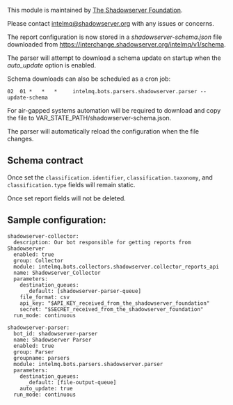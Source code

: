 <!--
SPDX-FileCopyrightText: 2022 The Shadowserver Foundation
SPDX-License-Identifier: AGPL-3.0-or-later
-->

This module is maintained by [The Shadowserver Foundation](https://www.shadowserver.org/).  

Please contact intelmq@shadowserver.org with any issues or concerns.

The report configuration is now stored in a _shadowserver-schema.json_ file downloaded from https://interchange.shadowserver.org/intelmq/v1/schema.

The parser will attempt to download a schema update on startup when the *auto_update* option is enabled.

Schema downloads can also be scheduled as a cron job:

```
02  01 *   *   *     intelmq.bots.parsers.shadowserver.parser --update-schema
```

For air-gapped systems automation will be required to download and copy the file to VAR_STATE_PATH/shadowserver-schema.json.

The parser will automatically reload the configuration when the file changes.


## Schema contract

Once set the `classification.identifier`, `classification.taxonomy`, and `classification.type` fields will remain static.

Once set report fields will not be deleted.
 

## Sample configuration:

```
shadowserver-collector:
  description: Our bot responsible for getting reports from Shadowserver
  enabled: true
  group: Collector
  module: intelmq.bots.collectors.shadowserver.collector_reports_api
  name: Shadowserver_Collector
  parameters:
    destination_queues:
      _default: [shadowserver-parser-queue]
    file_format: csv
    api_key: "$API_KEY_received_from_the_shadowserver_foundation"
    secret: "$SECRET_received_from_the_shadowserver_foundation"
  run_mode: continuous
```

```
shadowserver-parser:
  bot_id: shadowserver-parser
  name: Shadowserver Parser
  enabled: true
  group: Parser
  groupname: parsers
  module: intelmq.bots.parsers.shadowserver.parser
  parameters:
    destination_queues:
      _default: [file-output-queue]
    auto_update: true
  run_mode: continuous
```

